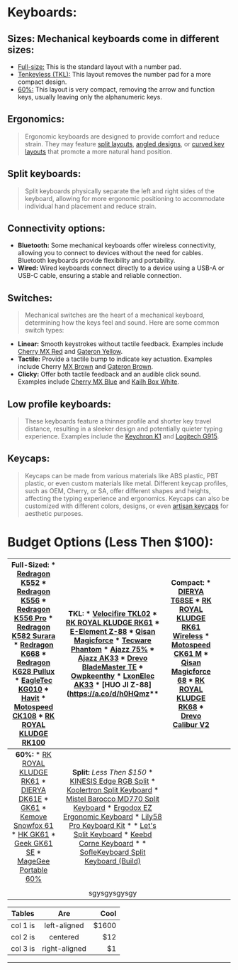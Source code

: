 # Keyboards:

## **Sizes: Mechanical keyboards come in different sizes:**
* [Full-size:](https://blog.wooting.nl/wp-content/uploads/2018/01/Full-size-keyboard-form-factor-min.png) This is the standard layout with a number pad.
* [Tenkeyless (TKL):](https://www.keebtalk.com/uploads/db8059/original/2X/6/6647610ebcb6b7f7028c3cca9e685a902e740c82.png) This layout removes the number pad for a more compact design.
* [60%:](https://www.keebtalk.com/uploads/db8059/original/1X/32e6dc25153a1cc2f4af3fbfca3d21f69aeb7173.png) This layout is very compact, removing the arrow and function keys, usually leaving only the alphanumeric keys.

## **Ergonomics:**
> Ergonomic keyboards are designed to provide comfort and reduce strain. They may feature [split layouts](https://external-content.duckduckgo.com/iu/?u=https%3A%2F%2Fvoltcave.com%2Fwp-content%2Fuploads%2F2020%2F04%2Fdantambok-superme-mechanical-keyboard.jpg&f=1&nofb=1&ipt=7db6e420911c128b97cab2f959ee324f849a2266c532341aa565288e14fb8ce8&ipo=images), [angled designs](https://external-content.duckduckgo.com/iu/?u=http%3A%2F%2Fwww.boundlessat.com%2Fcore%2Fmedia%2Fmedia.nl%3Fid%3D1195799%26c%3D1281905%26h%3D9adcffe9783e3e69ae8b&f=1&nofb=1&ipt=9f591fc76a8fd69684ef10b729f12a53646a06d4b8005a487a1e47ca070390a2&ipo=images), or [curved key layouts](https://external-content.duckduckgo.com/iu/?u=https%3A%2F%2Fbastardkb.com%2Fwp-content%2Fuploads%2F2021%2F04%2FIMG_0535_transparent-1024x768.png&f=1&nofb=1&ipt=50815142fafb81fe30c24901f38ef7d5a717e98a2943f5d8ff1e80f6a1744f3d&ipo=images) that promote a more natural hand position.

## **Split keyboards:**
> Split keyboards physically separate the left and right sides of the keyboard, allowing for more ergonomic positioning to accommodate individual hand placement and reduce strain.

## **Connectivity options:**
* __Bluetooth:__ Some mechanical keyboards offer wireless connectivity, allowing you to connect to devices without the need for cables. Bluetooth keyboards provide flexibility and portability.
* __Wired:__ Wired keyboards connect directly to a device using a USB-A or USB-C cable, ensuring a stable and reliable connection.

## **Switches:**
> Mechanical switches are the heart of a mechanical keyboard, determining how the keys feel and sound. Here are some common switch types:

* __Linear:__ Smooth keystrokes without tactile feedback. Examples include [Cherry MX Red](https://www.youtube.com/shorts/VWSCTktPIZ4) and [Gateron Yellow](https://www.youtube.com/shorts/9PxmoIKHGeg).
* __Tactile:__ Provide a tactile bump to indicate key actuation. Examples include Cherry [MX Brown](https://www.youtube.com/shorts/VWSCTktPIZ4) and [Gateron Brown](https://www.youtube.com/shorts/9PxmoIKHGeg).
* __Clicky:__ Offer both tactile feedback and an audible click sound. Examples include [Cherry MX Blue](https://www.youtube.com/shorts/VWSCTktPIZ4) and [Kailh Box White](https://www.youtube.com/shorts/KzxUIQKw9EI).

## **Low profile keyboards:**
> These keyboards feature a thinner profile and shorter key travel distance, resulting in a sleeker design and potentially quieter typing experience. Examples include the [Keychron K1](https://www.youtube.com/watch?v=mZuTxsJ7s1I) and [Logitech G915](https://www.youtube.com/watch?v=DvZQS0mMcVM).

## **Keycaps:**
> Keycaps can be made from various materials like ABS plastic, PBT plastic, or even custom materials like metal. Different keycap profiles, such as OEM, Cherry, or SA, offer different shapes and heights, affecting the typing experience and ergonomics. Keycaps can also be customized with different colors, designs, or even [artisan keycaps](https://external-content.duckduckgo.com/iu/?u=https%3A%2F%2Ffeedbeater.com%2Fwp-content%2Fuploads%2F2021%2F01%2Fimage2-1.jpg&f=1&nofb=1&ipt=114470442f2db3098640e5b061b7588789f21afc86f6cba9e3daa9814568c9f9&ipo=images) for aesthetic purposes.

# **Budget Options (Less Then $100):**
| **Full-Sized:** * [Redragon K552](https://a.co/d/6DwP73y) * [Redragon K556](https://a.co/d/55Jo7Un) * [Redragon K556 Pro](https://a.co/d/8f3WBTW) * [Redragon K582 Surara](https://a.co/d/eanXJDG) * [Redragon K668](https://a.co/d/ia9ZxBn) * [Redragon K628 Pullux](https://a.co/d/i0jdu8d) * [EagleTec KG010](https://a.co/d/fyEAVmH) * [Havit](https://a.co/d/7xUsr7F) * [Motospeed CK108](https://a.co/d/0prfwa6) * [RK ROYAL KLUDGE RK100](https://a.co/d/flxLDBl) |                                                                                    **TKL:** * [Velocifire TKL02](https://a.co/d/5eOm2C2) * [RK ROYAL KLUDGE RK61](https://a.co/d/72kEROy) * [E-Element Z-88](https://a.co/d/3l0Ozfi) * [Qisan Magicforce](https://a.co/d/7PzxKuC) * [Tecware Phantom](https://a.co/d/igkbdyz) * [Ajazz 75%](https://a.co/d/4sGco3n) * [Ajazz AK33](https://a.co/d/1sExAlJ) * [Drevo BladeMaster TE](https://a.co/d/hEygw0T) * [Owpkeenthy](https://a.co/d/jhW873r) * [LxonElec AK33](https://a.co/d/iGT8g5o) * [HUO JI Z-88](https://a.co/d/h0HQmz**                                                                                   | **Compact:** * [DIERYA T68SE](https://a.co/d/44TEndC) * [RK ROYAL KLUDGE RK61 Wireless](https://a.co/d/iD5IK4z) * [Motospeed CK61 M](https://a.co/d/2uffk4I) * [Qisan Magicforce 68](https://a.co/d/7xiSWQo) * [RK ROYAL KLUDGE RK68](https://a.co/d/fbfLtXW) * [Drevo Calibur V2](https://a.co/d/7rPl2s1) |   |   |
|:------------------------------------------------------------------------------------------------------------------------------------------------------------------------------------------------------------------------------------------------------------------------------------------------------------------------------------------------------------------------------------------------------------------------------------------------------------------------:|:----------------------------------------------------------------------------------------------------------------------------------------------------------------------------------------------------------------------------------------------------------------------------------------------------------------------------------------------------------------------------------------------------------------------------------------------------------------------------------------------------------------------------------------------------------------------------------------------------------------------------------------------------------------------:|:----------------------------------------------------------------------------------------------------------------------------------------------------------------------------------------------------------------------------------------------------------------------------------------------------------:|---|---|
|                                                                              **60%:** * [RK ROYAL KLUDGE RK61](https://a.co/d/31Z4tWm) * [DIERYA DK61E](https://a.co/d/dbIaVCY) * [GK61](https://a.co/d/2CNNqTr) * [Kemove Snowfox 61](https://a.co/d/4yUrd1y) * [HK GK61](https://a.co/d/ck2ikov) * [Geek GK61 SE](https://a.co/d/7buPwza) * [MageGee Portable 60%](https://a.co/d/ixJehxx)                                                                             | **Split:** _Less Then $150_ * [KINESIS Edge RGB Split](https://a.co/d/gq34hsr)  * [Koolertron Split Keyboard](https://a.co/d/gYOvd4s) * [Mistel Barocco MD770 Split Keyboard](http://mistelkeyboard.com/products/d11cf7a73da49468e2a530b4cf18e76c) * [Ergodox EZ Ergonomic Keyboard](https://ergodox-ez.com) * [Lily58 Pro Keyboard Kit](https://keebd.com/en-ca/products/lily58-pro-keyboard-kit) * * [Let's Split Keyboard](https://mechboards.co.uk/products/lets-split-kit) * [Keebd Corne Keyboard](https://keebd.com/en-us/products/corne-cherry-v3-rgb-keyboard-kit) *  * [SofleKeyboard Split Keyboard (Build)](https://josefadamcik.github.io/SofleKeyboard/) |                                                                                                                                                                                                                                                                                                            |   |   |
|                                                                                                                                                                                                                                                                                                                                                                                                                                                                          |                                                                                                                                                                                                                                                                                                                                                                                                                                                                                                                                                                                                                                                                        |                                                                                                                                                                                                                                                                                                            |   |   |
|                                                                                                                                                                                                                                                                                                                                                                                                                                                                          |                                                                                                                                                                                                                                                                                                                              sgysgysgysgy                                                                                                                                                                                                                                                                                                                              |                                                                                                                                                                                                                                                                                                            |   |   |






| Tables   |      Are      |  Cool |
|----------|:-------------:|------:|
| col 1 is |  left-aligned | $1600 |
| col 2 is |    centered   |   $12 |
| col 3 is | right-aligned |    $1 |

** ** 